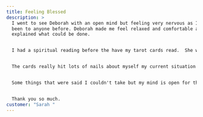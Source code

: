 ```yaml
---
title: Feeling Blessed
description: >
  I went to see Deborah with an open mind but feeling very nervous as I've never
  been to anyone before. Deborah made me feel relaxed and comfortable and
  explained what could be done.


  I had a spiritual reading before the have my tarot cards read.  She was able to tell me facts about my late husband that she would not of known about. 


  The cards really hit lots of nails about myself my current situation and that steps I am taking are the right steps.


  Some things that were said I couldn't take but my mind is open for the future.


  Thank you so much.
customer: "Sarah "
---
```

